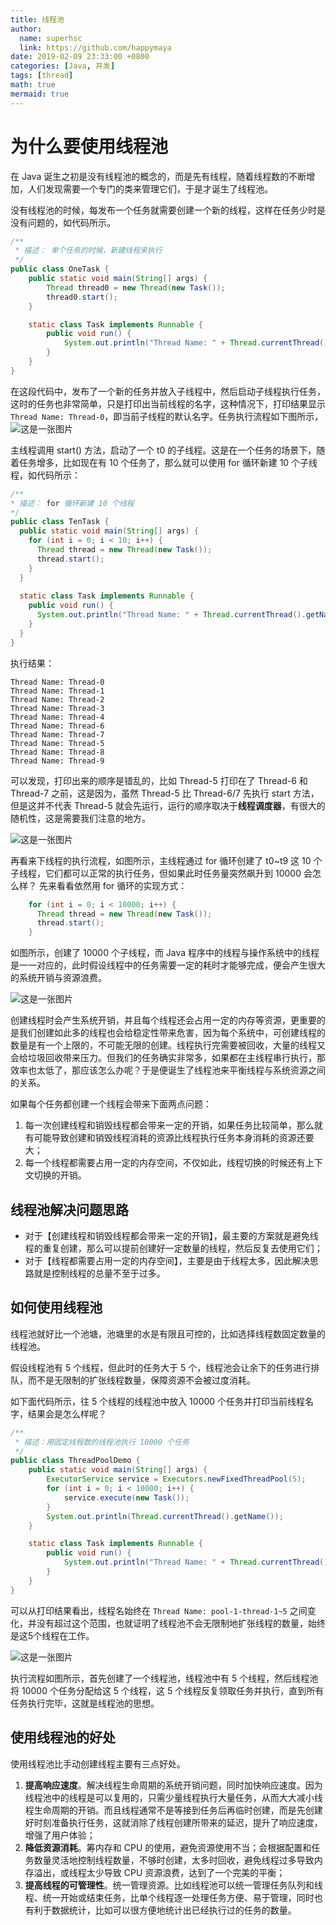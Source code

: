 ```yaml
---
title: 线程池
author:
  name: superhsc
  link: https://github.com/happymaya
date: 2019-02-09 23:33:00 +0800
categories: [Java, 并发]
tags: [thread]
math: true
mermaid: true
---
```


# 为什么要使用线程池

在 Java 诞生之初是没有线程池的概念的，而是先有线程，随着线程数的不断增加，人们发现需要一个专门的类来管理它们，于是才诞生了线程池。

没有线程池的时候，每发布一个任务就需要创建一个新的线程，这样在任务少时是没有问题的，如代码所示。

```java
/** 
 * 描述： 单个任务的时候，新建线程来执行 
 */ 
public class OneTask {
    public static void main(String[] args) {
        Thread thread0 = new Thread(new Task());
        thread0.start();
    }

    static class Task implements Runnable {
        public void run() {
            System.out.println("Thread Name: " + Thread.currentThread().getName());
        }
    }
}
```

在这段代码中，发布了一个新的任务并放入子线程中，然后启动子线程执行任务，这时的任务也非常简单，只是打印出当前线程的名字，这种情况下，打印结果显示 `Thread Name: Thread-0`，即当前子线程的默认名字。任务执行流程如下图所示，
![这是一张图片](https://images.happymaya.cn/assert/java/thread/java-thread-pool-1.png)

主线程调用 start() 方法，启动了一个 t0 的子线程。这是在一个任务的场景下，随着任务增多，比如现在有 10 个任务了，那么就可以使用 for 循环新建 10 个子线程，如代码所示：

```java
/** 
* 描述： for 循环新建 10 个线程 
*/ 
public class TenTask {
  public static void main(String[] args) {
    for (int i = 0; i < 10; i++) {
      Thread thread = new Thread(new Task());
      thread.start();
    }
  }
  
  static class Task implements Runnable {
    public void run() {
      System.out.println("Thread Name: " + Thread.currentThread().getName());
    } 
  } 
}
```

执行结果：

```console
Thread Name: Thread-0
Thread Name: Thread-1
Thread Name: Thread-2
Thread Name: Thread-3
Thread Name: Thread-4
Thread Name: Thread-6
Thread Name: Thread-7
Thread Name: Thread-5
Thread Name: Thread-8
Thread Name: Thread-9
```

可以发现，打印出来的顺序是错乱的，比如 Thread-5 打印在了 Thread-6 和 Thread-7 之前，这是因为，虽然  Thread-5 比  Thread-6/7 先执行 start 方法，但是这并不代表 Thread-5 就会先运行，运行的顺序取决于**线程调度器**，有很大的随机性，这是需要我们注意的地方。

![这是一张图片](https://images.happymaya.cn/assert/java/thread/java-thread-pool-2.png)


再看来下线程的执行流程，如图所示，主线程通过 for 循环创建了 t0~t9 这 10 个子线程，它们都可以正常的执行任务，但如果此时任务量突然飙升到 10000 会怎么样？ 先来看看依然用 for 循环的实现方式：

```java
    for (int i = 0; i < 10000; i++) {
      Thread thread = new Thread(new Task());
      thread.start();
    }
```

如图所示，创建了 10000 个子线程，而 Java 程序中的线程与操作系统中的线程是一一对应的，此时假设线程中的任务需要一定的耗时才能够完成，便会产生很大的系统开销与资源浪费。

![这是一张图片](https://images.happymaya.cn/assert/java/thread/java-thread-pool-3.png)


创建线程时会产生系统开销，并且每个线程还会占用一定的内存等资源，更重要的是我们创建如此多的线程也会给稳定性带来危害，因为每个系统中，可创建线程的数量是有一个上限的，不可能无限的创建。线程执行完需要被回收，大量的线程又会给垃圾回收带来压力。但我们的任务确实非常多，如果都在主线程串行执行，那效率也太低了，那应该怎么办呢？于是便诞生了线程池来平衡线程与系统资源之间的关系。

如果每个任务都创建一个线程会带来下面两点问题：
1. 每一次创建线程和销毁线程都会带来一定的开销，如果任务比较简单，那么就有可能导致创建和销毁线程消耗的资源比线程执行任务本身消耗的资源还要大；
2. 每一个线程都需要占用一定的内存空间，不仅如此，线程切换的时候还有上下文切换的开销。


## 线程池解决问题思路

- 对于【创建线程和销毁线程都会带来一定的开销】，最主要的方案就是避免线程的重复创建，那么可以提前创建好一定数量的线程，然后反复去使用它们；
- 对于【线程都需要占用一定的内存空间】，主要是由于线程太多，因此解决思路就是控制线程的总量不至于过多。

## 如何使用线程池

线程池就好比一个池塘，池塘里的水是有限且可控的，比如选择线程数固定数量的线程池。

假设线程池有 5 个线程，但此时的任务大于 5 个，线程池会让余下的任务进行排队，而不是无限制的扩张线程数量，保障资源不会被过度消耗。

如下面代码所示，往 5 个线程的线程池中放入 10000 个任务并打印当前线程名字，结果会是怎么样呢？

```java
/** 
 * 描述：用固定线程数的线程池执行 10000 个任务 
 */ 
public class ThreadPoolDemo {
    public static void main(String[] args) {
        ExecutorService service = Executors.newFixedThreadPool(5);
        for (int i = 0; i < 10000; i++) {
            service.execute(new Task());
        }
        System.out.println(Thread.currentThread().getName());
    }

    static class Task implements Runnable {
        public void run() {
            System.out.println("Thread Name: " + Thread.currentThread().getName());
        }
    }
}
```

可以从打印结果看出，线程名始终在 `Thread Name: pool-1-thread-1~5` 之间变化，并没有超过这个范围，也就证明了线程池不会无限制地扩张线程的数量，始终是这5个线程在工作。

![这是一张图片](https://images.happymaya.cn/assert/java/thread/java-thread-pool-4.png)

执行流程如图所示，首先创建了一个线程池，线程池中有 5 个线程，然后线程池将 10000 个任务分配给这 5 个线程，这 5 个线程反复领取任务并执行，直到所有任务执行完毕，这就是线程池的思想。

## 使用线程池的好处

使用线程池比手动创建线程主要有三点好处。

1. **提高响应速度**。解决线程生命周期的系统开销问题，同时加快响应速度。因为线程池中的线程是可以复用的，只需少量线程执行大量任务，从而大大减小线程生命周期的开销。而且线程通常不是等接到任务后再临时创建，而是先创建好时刻准备执行任务，这就消除了线程创建所带来的延迟，提升了响应速度，增强了用户体验；
2. **降低资源消耗**。筹内存和 CPU 的使用，避免资源使用不当；会根据配置和任务数量灵活地控制线程数量，不够时创建，太多时回收，避免线程过多导致内存溢出，或线程太少导致 CPU 资源浪费，达到了一个完美的平衡；
3. **提高线程的可管理性**。统一管理资源。比如线程池可以统一管理任务队列和线程、统一开始或结束任务，比单个线程逐一处理任务方便、易于管理，同时也有利于数据统计，比如可以很方便地统计出已经执行过的任务的数量。
